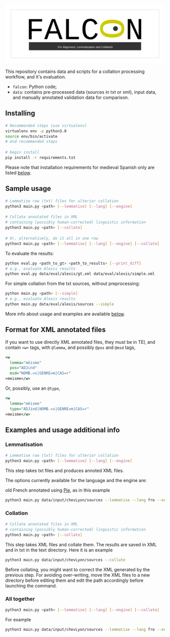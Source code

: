 <img src="logo/falconLogo.png" alt="falcon logo" style="border:none" />

This repository contains data and scripts for a collation processing workflow, and it's evaluation.

<!-- TODO: name to be altered-->
- `falcon`: Python code;
- `data`: contains pre-processed data (sources in txt or xml), input data, and manually annotated validation data for comparison.


## Installing

```bash
# Recommended steps (use virtualenv)
virtualenv env -p python3.8
source env/bin/activate
# end recommended steps

# begin install
pip install -r requirements.txt
```

Please note that installation requirements for medieval Spanish only are listed <a href="freeling">below</a>.



## Sample usage

```bash
# Lemmatise raw (txt) files for ulterior collation
python3 main.py <path> [--lemmatise] [--lang] [--engine]

# Collate annotated files in XML
# containing (possibly human-corrected) linguistic information
python3 main.py <path> [--collate]

# Or, alternatively, do it all in one row
python3 main.py <path> [--lemmatise] [--lang] [--engine] [--collate]
```

To evaluate the results:

```bash
python eval.py <path_to_gt> <path_to_results> [--print_diff]
# e.g., evaluate Alexis results
python eval.py data/eval/alexis/gt.xml data/eval/alexis/simple.xml
```

For simple collation from the txt sources, without preprocessing:

```bash
python main.py <path> [--simple]
# e.g., evaluate Alexis results
python main.py data/eval/alexis/sources --simple
```


More info about usage and examples are available <a href="#info">below</a>.

## Format for XML annotated files

If you want to use directly XML annotated files,
they must be in TEI, and contain `<w>` tags,
with `@lemma`, and possibly `@pos` and `@msd` tags,

```xml
<w 
  lemma="mëisme" 
  pos="ADJind" 
  msd="NOMB.=s|GENRE=m|CAS=r"
>meisme</w>
```
Or, possibly, use an `@type`,

```xml
<w 
  lemma="mëisme"
  type="ADJind|NOMB.=s|GENRE=m|CAS=r"
>meisme</w>
```


<span id="info"></span>
## Examples and usage additional info

### Lemmatisation

```bash
# Lemmatise raw (txt) files for ulterior collation
python3 main.py <path> [--lemmatise] [--lang] [--engine]
```

This step takes txt files and produces annoted XML files.

The options currently available for the language and the engine are:

old French annotated using [Pie](https://github.com/emanjavacas/pie), as in this example
```bash
python3 main.py data/input/chevLyon/sources --lemmatise --lang fro --engine pie
```


<!--TODO: is it still up to date?

medieval Spanish annotated using [Freeling](http://nlp.lsi.upc.edu/freeling/), as in this example
```bash
python3 main.py data/input/lucanor/sources -\-lemmatise -\-lang spo -\-engine freeling
```
-->

### Collation

```bash
# Collate annotated files in XML
# containing (possibly human-corrected) linguistic information
python3 main.py <path> [--collate]
```

This step takes XML files and collate them. The results are saved in XML and in txt in the text directory. Here it is an example

```bash
python3 main.py data/input/chevLyon/sources --collate
```

Before collating, you might want to correct the XML generated by the previous step. For avoiding over-writing, move the XML files to a new directory before editing them and edit the path accordingly before launching the command.

### All together

```bash
python3 main.py <path> [--lemmatise] [--lang] [--engine] [--collate]
```

For example
```bash
python3 main.py data/input/chevLyon/sources --lemmatise --lang fro --engine pie --collate
```

<br/><br/><br/>


<!--
<span id="freeling"></span>

## Freeling installation for this pipeline

*For medieval Spanish only!*

The following instructions are based on a Linux distribution, but instructions for other systems are available following the links to the Freeling documentation.

- Install SWIG, as indicated here https://talp-upc.gitbook.io/freeling-4-1-user-manual/installation/calling-freeling-library-from-languages-other-than-c++/apis-linux#apis-requirements

- Install freeling from sources (needed for API), as indicated here https://talp-upc.gitbook.io/freeling-4-1-user-manual/installation/installation-source Attention: add argument for Python3 to `cmake ..`
```bash
cmake .. -DPYTHON3_API=ON`
```
- Test freeling (https://talp-upc.gitbook.io/freeling-4-1-user-manual/installation/using-freeling/test-linux):

```bash
/usr/local/bin/analyze -f en.cfg < Desktop/mytext.txt
/usr/local/bin/analyze -f en.cfg < Desktop/mytext.txt -\-output xml
```

- Fix and test medieval Spanish 'es-old' configuration file

Change in /usr/local/share/freeling/es/es-old/dicc.src -\-> lines 1 to 5 become
```xml
<IndexType>
DB_MAP
<\IndexType>
<Entries>
&cetera etcétera Fs etcétera NCMS000
```
Change in es-old.cfg -\-> line 77, path was mistaken -\-> ProbabilityFile=$FREELINGSHARE/es/es-old/probabilitats.dat

Change in es-old/probabilitats.dat -\-> line 13, path was mistaken -\-> ../tagset.dat

Change in es-old/constr_gram.dat -\->	find and replace '\t\*' > '\tXX\*' ; and find and replace ' \*\);' > ' XX\*\);'

Change in es-old/tagger.dat -\-> line 2, path was mistaken -\-> ../tagset.dat

<b>Test</b>
```bash
/usr/local/bin/analyze -f es-old.cfg < Desktop/ms6376.txt
```

- Test the Python api, as indicated here

https://talp-upc.gitbook.io/freeling-4-1-user-manual/installation/calling-freeling-library-from-languages-other-than-c++/apis-linux#python

Text for test should be at list one sentence for the program to be able to detect language. Default lang is spanish.
	
```bash
set FREELINGDIR=/usr/local
cd /usr/local/share/freeling/APIs/python3
python sample.py < mytext.txt > mytextOUTPUT.txt
```

**Once Freeling is installed, install what is needed for this pipeline**

All you need is

```bash
# Recommended steps (use virtualenv)
virtualenv env -p python3
source env/bin/activate
# end recommended steps, begin install
pip install -r requirements_spo.txt
```
-->

